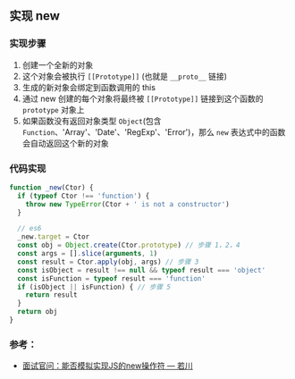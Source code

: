 ## 实现 new

### 实现步骤

1. 创建一个全新的对象
2. 这个对象会被执行 `[[Prototype]]` (也就是 `__proto__` 链接)
3. 生成的新对象会绑定到函数调用的 this
4. 通过 new 创建的每个对象将最终被 `[[Prototype]]` 链接到这个函数的 `prototype` 对象上
5. 如果函数没有返回对象类型 `Object`(包含 `Function`、'Array'、'Date'、'RegExp'、'Error')，那么 `new` 表达式中的函数会自动返回这个新的对象

### 代码实现

```javascript
function _new(Ctor) {
  if (typeof Ctor !== 'function') {
    throw new TypeError(Ctor + ' is not a constructor')
  }

  // es6
  _new.target = Ctor
  const obj = Object.create(Ctor.prototype) // 步骤 1，2，4
  const args = [].slice(arguments, 1)
  const result = Ctor.apply(obj, args) // 步骤 3
  const isObject = result !== null && typeof result === 'object'
  const isFunction = typeof result === 'function'
  if (isObject || isFunction) { // 步骤 5
    return result
  }
  return obj
}
```

### 参考：

- [面试官问：能否模拟实现JS的new操作符 — 若川](https://juejin.cn/post/6844903704663949325)
